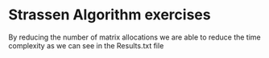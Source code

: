 # Strassen Algorithm exercises
By reducing the number of matrix allocations we are able to reduce the time complexity as we can see in the Results.txt file
